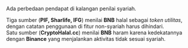 Ada perbedaan pendapat di kalangan penilai syariah.

Tiga sumber (**PIF, Sharlife, IFG**) menilai **BNB** halal sebagai _token utilitas_, dengan catatan penggunaan di fitur non-syariah harus dihindari.  
Satu sumber (**CryptoHalal.cc**) menilai **BNB** haram karena kedekatannya dengan **Binance** yang menjalankan aktivitas tidak sesuai syariah.
